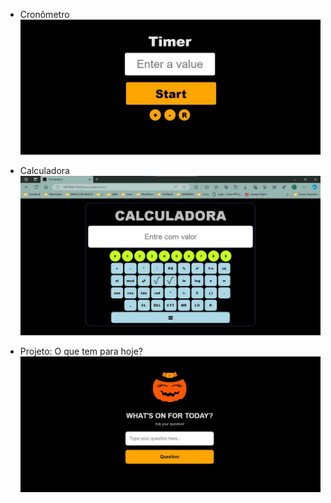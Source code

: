 - Cronômetro  
    ![Alt text](Project_chronometer/timer.jpg)  
      
      
- Calculadora  
     ![Alt text](calculadora/img/calculadora.jpg)  
       

- Projeto: O que tem para hoje?  
    ![Alt text](Fate/img/fate.jpg)
